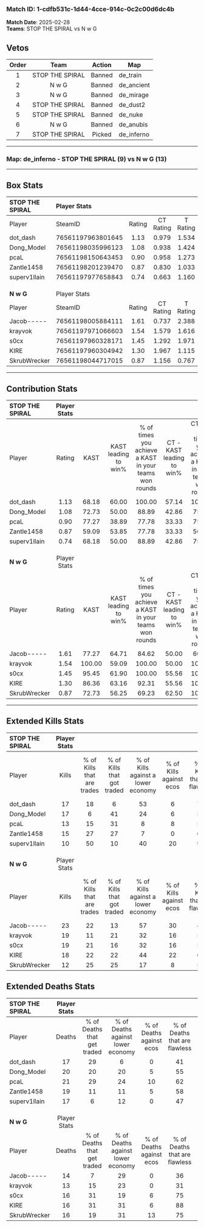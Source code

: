 ### Match ID: 1-cdfb531c-1d44-4cce-914c-0c2c00d6dc4b  
**Match Date**: 2025-02-28  
**Teams**: STOP THE SPIRAL vs N w G  

## Vetos  

| Order | Team | Action | Map |
| :---: | :--: | :----: | --- |
| 1 | STOP THE SPIRAL | Banned | de_train |
| 2 | N w G | Banned | de_ancient |
| 3 | N w G | Banned | de_mirage |
| 4 | STOP THE SPIRAL | Banned | de_dust2 |
| 5 | STOP THE SPIRAL | Banned | de_nuke |
| 6 | N w G | Banned | de_anubis |
| 7 | STOP THE SPIRAL | Picked | de_inferno |

---  

### **Map**: de_inferno - STOP THE SPIRAL (9) vs N w G (13)  
---  

## Box Stats  

| **STOP THE SPIRAL** | Player Stats      |        |           |          |        |       |       |         |        |      |     |
| :- | :- | :-: | :-: | :-: | :-: | :-: | :-: | :-: | :-: | :-: | :-: |
| Player              | SteamID           | Rating | CT Rating | T Rating |  KAST  |  ADR  | Kills | Assists | Deaths | K/D  | HS% |
| dot_dash            | 76561197963801645 |  1.13  |   0.979   |  1.534   | 68.18  | 89.0  |  17   |    7    |   17   | 1.00 | 23  |
| Dong_Model          | 76561198035996123 |  1.08  |   0.938   |  1.424   | 72.73  | 85.3  |  17   |    8    |   20   | 0.85 | 41  |
| pcaL                | 76561198150643453 |  0.90  |   0.958   |  1.273   | 77.27  | 76.7  |  13   |    7    |   21   | 0.62 | 61  |
| Zantle1458          | 76561198201239470 |  0.87  |   0.830   |  1.033   | 59.09  | 73.0  |  15   |    4    |   19   | 0.79 | 46  |
| superv1llain        | 76561197977658843 |  0.74  |   0.663   |  1.160   | 68.18  | 57.3  |  10   |    4    |   17   | 0.59 | 10  |
|                     |                   |        |           |          |        |       |       |         |        |      |     |
|                     |                   |        |           |          |        |       |       |         |        |      |     |
|                     |                   |        |           |          |        |       |       |         |        |      |     |
| **N w G**           | Player Stats      |        |           |          |        |       |       |         |        |      |     |
| Player              | SteamID           | Rating | CT Rating | T Rating |  KAST  |  ADR  | Kills | Assists | Deaths | K/D  | HS% |
| Jacob-----          | 76561198005884111 |  1.61  |   0.737   |  2.388   | 77.27  | 117.7 |  23   |    9    |   14   | 1.64 | 73  |
| krayvok             | 76561197971066603 |  1.54  |   1.579   |  1.616   | 100.00 | 90.6  |  19   |    7    |   13   | 1.46 | 36  |
| s0cx                | 76561197960328171 |  1.45  |   1.292   |  1.971   | 95.45  | 92.9  |  19   |    8    |   16   | 1.19 | 68  |
| KIRE                | 76561197960304942 |  1.30  |   1.967   |  1.115   | 86.36  | 80.2  |  18   |    7    |   16   | 1.13 | 61  |
| SkrubWrecker        | 76561198044717015 |  0.87  |   1.156   |  0.767   | 72.73  | 53.4  |  12   |    5    |   16   | 0.75 | 58  |
---  

## Contribution Stats  

| **STOP THE SPIRAL** | Player Stats |        |                      |                                                        |                           |                                                             |                          |                                                            |
| :- | :-: | :-: | :-: | :-: | :-: | :-: | :-: | :-: |
| Player              |    Rating    |  KAST  | KAST leading to win% | % of times you achieve a KAST in your teams won rounds | CT - KAST leading to win% | CT - % of times you achieve a KAST in your teams won rounds | T - KAST leading to win% | T - % of times you achieve a KAST in your teams won rounds |
| dot_dash            |     1.13     | 68.18  |        60.00         |                         100.00                         |           57.14           |                           100.00                            |          62.50           |                           100.00                           |
| Dong_Model          |     1.08     | 72.73  |        50.00         |                         88.89                          |           42.86           |                            75.00                            |          55.56           |                           100.00                           |
| pcaL                |     0.90     | 77.27  |        38.89         |                         77.78                          |           33.33           |                            75.00                            |          44.44           |                           80.00                            |
| Zantle1458          |     0.87     | 59.09  |        53.85         |                         77.78                          |           33.33           |                            50.00                            |          71.43           |                           100.00                           |
| superv1llain        |     0.74     | 68.18  |        50.00         |                         88.89                          |           42.86           |                            75.00                            |          55.56           |                           100.00                           |
|                     |              |        |                      |                                                        |                           |                                                             |                          |                                                            |
|                     |              |        |                      |                                                        |                           |                                                             |                          |                                                            |
|                     |              |        |                      |                                                        |                           |                                                             |                          |                                                            |
| **N w G**           | Player Stats |        |                      |                                                        |                           |                                                             |                          |                                                            |
| Player              |    Rating    |  KAST  | KAST leading to win% | % of times you achieve a KAST in your teams won rounds | CT - KAST leading to win% | CT - % of times you achieve a KAST in your teams won rounds | T - KAST leading to win% | T - % of times you achieve a KAST in your teams won rounds |
| Jacob-----          |     1.61     | 77.27  |        64.71         |                         84.62                          |           50.00           |                            60.00                            |          72.73           |                           100.00                           |
| krayvok             |     1.54     | 100.00 |        59.09         |                         100.00                         |           50.00           |                           100.00                            |          66.67           |                           100.00                           |
| s0cx                |     1.45     | 95.45  |        61.90         |                         100.00                         |           55.56           |                           100.00                            |          66.67           |                           100.00                           |
| KIRE                |     1.30     | 86.36  |        63.16         |                         92.31                          |           55.56           |                           100.00                            |          70.00           |                           87.50                            |
| SkrubWrecker        |     0.87     | 72.73  |        56.25         |                         69.23                          |           62.50           |                           100.00                            |          50.00           |                           50.00                            |
---  

## Extended Kills Stats  

| **STOP THE SPIRAL** | Player Stats |                            |                            |                                    |                         |                              |                                 |                                       |                    |           |
| :- | :-: | :-: | :-: | :-: | :-: | :-: | :-: | :-: | :-: | :-: |
| Player              |    Kills     | % of Kills that are trades | % of Kills that got traded | % of Kills against a lower economy | % of Kills against ecos | % of Kills that are flawless | % of Kills that are close duels | % of Kills that are assisted by flash | Pistol Round Kills | AWP Kills |
| dot_dash            |      17      |             18             |             6              |                 53                 |            6            |              71              |               12                |                   0                   |         0          |     0     |
| Dong_Model          |      17      |             6              |             41             |                 24                 |            6            |              59              |                0                |                   0                   |         0          |     2     |
| pcaL                |      13      |             15             |             31             |                 8                  |            8            |              54              |                0                |                   0                   |         0          |     2     |
| Zantle1458          |      15      |             27             |             27             |                 7                  |            0            |              60              |                7                |                   0                   |         0          |     2     |
| superv1llain        |      10      |             50             |             10             |                 40                 |           20            |              90              |                0                |                   0                   |         3          |     1     |
|                     |              |                            |                            |                                    |                         |                              |                                 |                                       |                    |           |
|                     |              |                            |                            |                                    |                         |                              |                                 |                                       |                    |           |
|                     |              |                            |                            |                                    |                         |                              |                                 |                                       |                    |           |
| **N w G**           | Player Stats |                            |                            |                                    |                         |                              |                                 |                                       |                    |           |
| Player              |    Kills     | % of Kills that are trades | % of Kills that got traded | % of Kills against a lower economy | % of Kills against ecos | % of Kills that are flawless | % of Kills that are close duels | % of Kills that are assisted by flash | Pistol Round Kills | AWP Kills |
| Jacob-----          |      23      |             22             |             13             |                 57                 |           30            |              43              |                0                |                   0                   |         0          |     2     |
| krayvok             |      19      |             11             |             21             |                 32                 |           16            |              53              |               11                |                   0                   |         0          |     3     |
| s0cx                |      19      |             21             |             16             |                 32                 |           16            |              53              |                0                |                  16                   |         1          |     2     |
| KIRE                |      18      |             22             |             22             |                 44                 |           22            |              67              |               11                |                   0                   |         7          |     2     |
| SkrubWrecker        |      12      |             25             |             25             |                 17                 |            8            |              50              |               17                |                   0                   |         0          |     1     |
## Extended Deaths Stats  

| **STOP THE SPIRAL** | Player Stats |                             |                                   |                          |                               |                            |                           |               |
| :- | :-: | :-: | :-: | :-: | :-: | :-: | :-: | :-: |
| Player              |    Deaths    | % of Deaths that get traded | % of Deaths against lower economy | % of Deaths against ecos | % of Deaths that are flawless | % of Deaths that are close | % of Deaths while blinded | Deaths to AWP |
| dot_dash            |      17      |             29              |                 6                 |            0             |              41               |             6              |             0             |       0       |
| Dong_Model          |      20      |             20              |                20                 |            5             |              55               |             10             |             5             |       1       |
| pcaL                |      21      |             29              |                24                 |            10            |              62               |             10             |            10             |       3       |
| Zantle1458          |      19      |             11              |                11                 |            5             |              58               |             5              |             0             |       1       |
| superv1llain        |      17      |              6              |                12                 |            0             |              47               |             0              |             0             |       2       |
|                     |              |                             |                                   |                          |                               |                            |                           |               |
|                     |              |                             |                                   |                          |                               |                            |                           |               |
|                     |              |                             |                                   |                          |                               |                            |                           |               |
| **N w G**           | Player Stats |                             |                                   |                          |                               |                            |                           |               |
| Player              |    Deaths    | % of Deaths that get traded | % of Deaths against lower economy | % of Deaths against ecos | % of Deaths that are flawless | % of Deaths that are close | % of Deaths while blinded | Deaths to AWP |
| Jacob-----          |      14      |              7              |                29                 |            0             |              36               |             14             |             0             |       0       |
| krayvok             |      13      |             15              |                23                 |            0             |              31               |             8              |             0             |       3       |
| s0cx                |      16      |             31              |                19                 |            6             |              75               |             0              |             0             |       0       |
| KIRE                |      16      |             31              |                31                 |            6             |              88               |             0              |             0             |       1       |
| SkrubWrecker        |      16      |             19              |                31                 |            13            |              75               |             0              |             0             |       0       |
